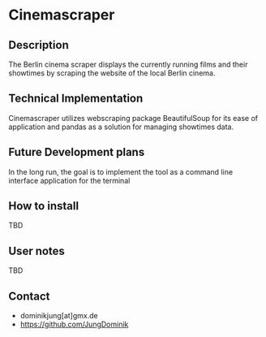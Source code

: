 # Cinemascraper

## Description
The Berlin cinema scraper displays the currently running films and their showtimes by scraping the website of the local Berlin cinema.

## Technical Implementation
Cinemascraper utilizes webscraping package BeautifulSoup for its ease of application and pandas as a solution for managing showtimes data.

## Future Development plans
In the long run, the goal is to implement the tool as a command line interface application for the terminal

## How to install
TBD

## User notes
TBD

## Contact
* dominikjung[at]gmx.de
* https://github.com/JungDominik